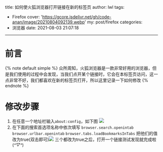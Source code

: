 title: 如何使火狐浏览器打开链接在新的标签页
author: lwl
tags:
  - Firefox
cover: 'https://gcore.jsdelivr.net/gh/code-anan/image/20210804092139.webp'
my: post/firefox
categories:
  - 浏览器
date: 2021-08-03 21:07:18
---
# 前言

{% note default simple %}
众所周知，火狐浏览器是一款非常好用的浏览器，但是我们使用的过程中会发现，当我们点开某个链接时，它会在本标签页访问，这一点非常不好，我们都喜欢在新的标签页打开，所以这里记录一下如何修改
{% endnote %}

# 修改步骤
1. 在任意一个地址栏输入`about:config`，如下图
![](https://gcore.jsdelivr.net/gh/code-anan/image/20210804091616.png)
2. 在下面的搜索首选项名称中依次填写
`browser.search.openintab` 
`browser.urlbar.openintab`
`browser.tabs.loadBookmarksInTabs` 
把他们的值改为true(双击即可)![](https://gcore.jsdelivr.net/gh/code-anan/image/20210804091715.png)
三个都改为true之后，打开一个链接测试发现就完成啦(*^▽^*)